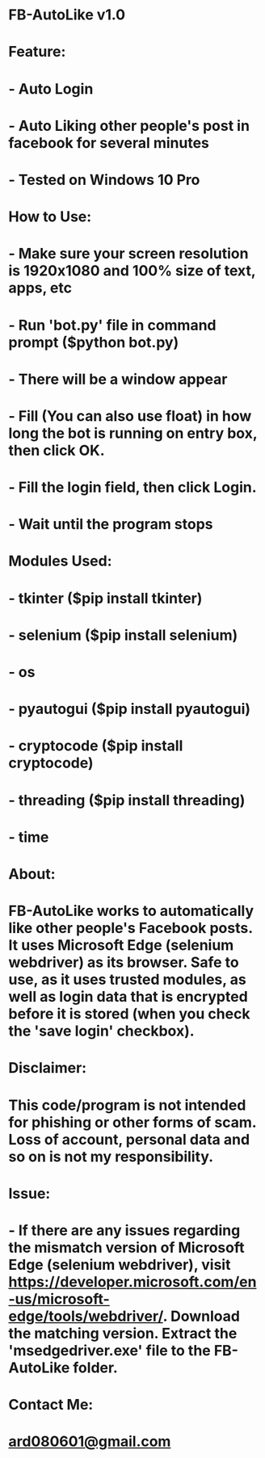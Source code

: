 # FB-AutoLike v1.0
# 
# Feature:
# - Auto Login
# - Auto Liking other people's post in facebook for several minutes
# - Tested on Windows 10 Pro
# 
# How to Use:
# - Make sure your screen resolution is 1920x1080 and 100% size of text, apps, etc
# - Run 'bot.py' file in command prompt ($python bot.py)
# - There will be a window appear
# - Fill (You can also use float) in how long the bot is running on entry box, then click OK.
# - Fill the login field, then click Login.
# - Wait until the program stops
#
# Modules Used:
# - tkinter ($pip install tkinter)
# - selenium ($pip install selenium)
# - os
# - pyautogui ($pip install pyautogui)
# - cryptocode ($pip install cryptocode)
# - threading ($pip install threading)
# - time
#
# About:
# FB-AutoLike works to automatically like other people's Facebook posts. It uses Microsoft Edge (selenium webdriver) as its browser. Safe to use, as it uses trusted modules, as well as login data that is encrypted before it is stored (when you check the 'save login' checkbox).
#
# Disclaimer:
# This code/program is not intended for phishing or other forms of scam. Loss of account, personal data and so on is not my responsibility.
#
# Issue:
# - If there are any issues regarding the mismatch version of Microsoft Edge (selenium webdriver), visit https://developer.microsoft.com/en-us/microsoft-edge/tools/webdriver/. Download the matching version. Extract the 'msedgedriver.exe' file to the FB-AutoLike folder.
#
# Contact Me:
# ard080601@gmail.com
